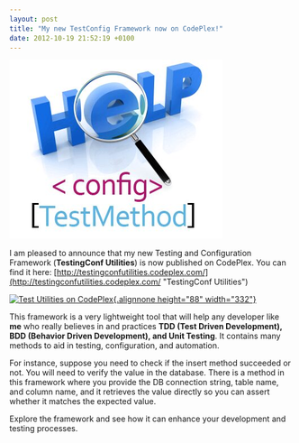```yaml
---
layout: post
title: "My new TestConfig Framework now on CodePlex!"
date: 2012-10-19 21:52:19 +0100
---
```


[![](/assets/images/2012/10/logo.jpg "Logo")](http://testingconfutilities.codeplex.com/)

I am pleased to announce that my new Testing and Configuration Framework (**TestingConf Utilities**) is now published on CodePlex. You can find it here: [http://testingconfutilities.codeplex.com/](http://testingconfutilities.codeplex.com/ "TestingConf Utilities")

[![](https://mg2otq.sn2.livefilestore.com/y1mmcQSYrLWQ757Pb1cWnVdzrBuwKP3r3jPo9VnNct09pHE2cGb25cQr7MQNHyLZrBBfu2vzrT5z46XyIVYeKm9V_svUZwzlwAzOyU2_lcx_X_0Qs1Inh2pag/CodePlex.png?psid=1 "Test Utilities on CodePlex"){.alignnone height="88" width="332"}](http://testingconfutilities.codeplex.com/ "Test Utilities on CodePlex")

This framework is a very lightweight tool that will help any developer like **me** who really believes in and practices **TDD (Test Driven Development), BDD (Behavior Driven Development), and Unit Testing**. It contains many methods to aid in testing, configuration, and automation.

For instance, suppose you need to check if the insert method succeeded or not. You will need to verify the value in the database. There is a method in this framework where you provide the DB connection string, table name, and column name, and it retrieves the value directly so you can assert whether it matches the expected value.

Explore the framework and see how it can enhance your development and testing processes.
